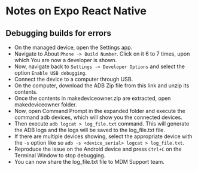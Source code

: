 # Notes on Expo React Native

## Debugging builds for errors

- On the managed device, open the Settings app.
- Navigate to About `Phone -> Build Number`. Click on it 6 to 7 times, upon which You are now a developer is shown.
- Now, navigate back to `Settings -> Developer Options` and select the option `Enable USB debugging`.
- Connect the device to a computer through USB.
- On the computer, download the ADB Zip file from this link and unzip its contents.
- Once the contents in makedeviceowner.zip are extracted, open makedeviceowner folder.
- Now, open Command Prompt in the expanded folder and execute the command adb devices, which will show you the connected devices.
- Then execute `adb logcat > log_file.txt` command. This will generate the ADB logs and the logs will be saved to the log_file.txt file.
- If there are multiple devices showing, select the appropriate device with the `-s` option like so `adb -s <device_serial> logcat > log_file.txt`.
- Reproduce the issue on the Android device and press `Ctrl+C` on the Terminal Window to stop debugging.
- You can now share the log_file.txt file to MDM Support team.